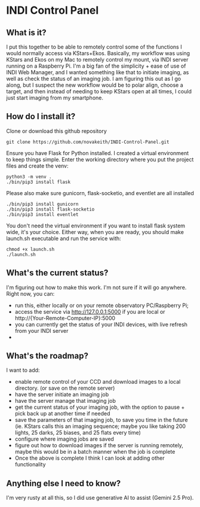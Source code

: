 # INDI Control Panel

## What is it?
I put this together to be able to remotely control some of the functions I would normally access via KStars+Ekos. Basically, my workflow was using KStars and Ekos on my Mac to remotely control my mount, via INDI server running on a Raspberry Pi. I'm a big fan of the simplicity + ease of use of INDI Web Manager, and I wanted something like that to initiate imaging, as well as check the status of an imaging job. I am figuring this out as I go along, but I suspect the new workflow would be to polar align, choose a target, and then instead of needing to keep KStars open at all times, I could just start imaging from my smartphone.

## How do I install it?
Clone or download this github repository
```	
git clone https://github.com/novakeith/INDI-Control-Panel.git
```

Ensure you have Flask for Python installed. I created a virtual environment to keep things simple. Enter the working directory where you put the project files and create the venv:
```	
python3 -m venv . 
./bin/pip3 install flask
```

Please also make sure gunicorn, flask-socketio, and eventlet are all installed
```
./bin/pip3 install gunicorn
./bin/pip3 install flask-socketio
./bin/pip3 install eventlet
```

You don't need the virtual environment if you want to install flask system wide, it's your choice. Either way, when you are ready, you should make launch.sh executable and run the service with:
```	
chmod +x launch.sh
./launch.sh
```


## What's the current status?
I'm figuring out how to make this work. I'm not sure if it will go anywhere. Right now, you can:
- run this, either locally or on your remote observatory PC/Raspberry Pi;
- access the service via http://127.0.0.1:5000 if you are local or http://{Your-Remote-Computer-IP}:5000
- you can currently get the status of your INDI devices, with live refresh from your INDI server
- 

## What's the roadmap?
I want to add:
- enable remote control of your CCD and download images to a local directory. (or save on the remote server)
- have the server initiate an imaging job 
- have the server manage that imaging job 
- get the current status of your imaging job, with the option to pause + pick back up at another time if needed
- save the parameters of that imaging job, to save you time in the future (ie. KStars calls this an imaging sequence; maybe you like taking 200 lights, 25 darks, 25 biases, and 25 flats every time)
- configure where imaging jobs are saved
- figure out how to download images if the server is running remotely, maybe this would be in a batch manner when the job is complete
- Once the above is complete I think I can look at adding other functionality

## Anything else I need to know?
I'm very rusty at all this, so I did use generative AI to assist (Gemini 2.5 Pro).

